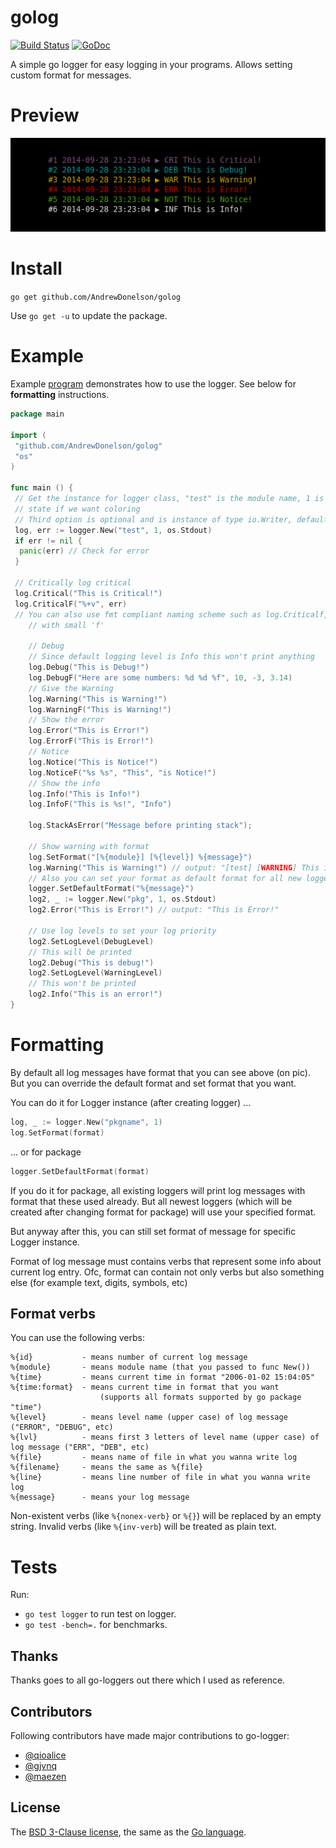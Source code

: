 
# golog

[![Build Status](https://travis-ci.org/AndrewDonelson/golog.svg?branch=develop)](https://travis-ci.org/AndrewDonelson/golog)
[![GoDoc](https://godoc.org/github.com/AndrewDonelson/golog?status.svg)](http://godoc.org/github.com/AndrewDonelson/golog)

A simple go logger for easy logging in your programs. Allows setting custom format for messages.

# Preview

[![Example Output](example/example.png)](example/example.go)

# Install

`go get github.com/AndrewDonelson/golog`

Use `go get -u` to update the package.

# Example

Example [program](example/example.go) demonstrates how to use the logger. See below for __formatting__ instructions.

```go
package main

import (
 "github.com/AndrewDonelson/golog"
 "os"
)

func main () {
 // Get the instance for logger class, "test" is the module name, 1 is used to
 // state if we want coloring
 // Third option is optional and is instance of type io.Writer, defaults to os.Stderr
 log, err := logger.New("test", 1, os.Stdout)
 if err != nil {
  panic(err) // Check for error
 }

 // Critically log critical
 log.Critical("This is Critical!")
 log.CriticalF("%+v", err)
 // You can also use fmt compliant naming scheme such as log.Criticalf, log.Panicf etc
	// with small 'f'
	
	// Debug
	// Since default logging level is Info this won't print anything
	log.Debug("This is Debug!")
	log.DebugF("Here are some numbers: %d %d %f", 10, -3, 3.14)
	// Give the Warning
	log.Warning("This is Warning!")
	log.WarningF("This is Warning!")
	// Show the error
	log.Error("This is Error!")
	log.ErrorF("This is Error!")
	// Notice
	log.Notice("This is Notice!")
	log.NoticeF("%s %s", "This", "is Notice!")
	// Show the info
	log.Info("This is Info!")
	log.InfoF("This is %s!", "Info")

	log.StackAsError("Message before printing stack");

	// Show warning with format
	log.SetFormat("[%{module}] [%{level}] %{message}")
	log.Warning("This is Warning!") // output: "[test] [WARNING] This is Warning!"
	// Also you can set your format as default format for all new loggers
	logger.SetDefaultFormat("%{message}")
	log2, _ := logger.New("pkg", 1, os.Stdout)
	log2.Error("This is Error!") // output: "This is Error!"

	// Use log levels to set your log priority
	log2.SetLogLevel(DebugLevel)
	// This will be printed
	log2.Debug("This is debug!")
	log2.SetLogLevel(WarningLevel)
	// This won't be printed
	log2.Info("This is an error!")
}
```

# Formatting

By default all log messages have format that you can see above (on pic).
But you can override the default format and set format that you want.

You can do it for Logger instance (after creating logger) ...

```go
log, _ := logger.New("pkgname", 1)
log.SetFormat(format)
```

... or for package

```go
logger.SetDefaultFormat(format)
```

If you do it for package, all existing loggers will print log messages with format that these used already.
But all newest loggers (which will be created after changing format for package) will use your specified format.

But anyway after this, you can still set format of message for specific Logger instance.

Format of log message must contains verbs that represent some info about current log entry.
Ofc, format can contain not only verbs but also something else (for example text, digits, symbols, etc)

## Format verbs

You can use the following verbs:

```text
%{id}           - means number of current log message
%{module}       - means module name (that you passed to func New())
%{time}			- means current time in format "2006-01-02 15:04:05"
%{time:format}	- means current time in format that you want
					(supports all formats supported by go package "time")
%{level}		- means level name (upper case) of log message ("ERROR", "DEBUG", etc)
%{lvl}			- means first 3 letters of level name (upper case) of log message ("ERR", "DEB", etc)
%{file} 		- means name of file in what you wanna write log
%{filename}		- means the same as %{file}
%{line}			- means line number of file in what you wanna write log
%{message}		- means your log message
```

Non-existent verbs (like ```%{nonex-verb}``` or ```%{}```) will be replaced by an empty string.
Invalid verbs (like ```%{inv-verb```) will be treated as plain text.

# Tests

Run:

- `go test logger` to run test on logger.
- `go test -bench=.` for benchmarks.

## Thanks

Thanks goes to all go-loggers out there which I used as reference.

## Contributors

Following contributors have made major contributions to go-logger:

- [@qioalice](https://github.com/qioalice)
- [@gjvnq](https://github.com/gjvnq)
- [@maezen](https://github.com/maezen)

## License

The [BSD 3-Clause license](http://opensource.org/licenses/BSD-3-Clause), the same as the [Go language](http://golang.org/LICENSE).
